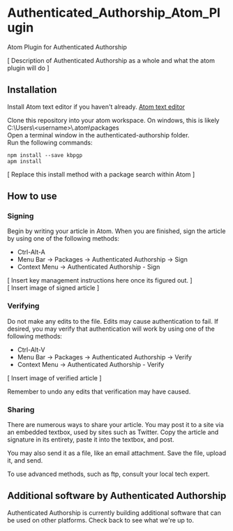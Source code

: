 # Authenticated_Authorship_Atom_Plugin
Atom Plugin for Authenticated Authorship

[ Description of Authenticated Authorship as a whole and what the atom plugin will do ]

## Installation

Install Atom text editor if you haven't already. [Atom text editor](https://atom.io/)  

Clone this repository into your atom workspace. On windows, this is likely C:\Users\\<username\>\\.atom\packages  
Open a terminal window in the authenticated-authorship folder.  
Run the following commands:  
```
npm install --save kbpgp  
apm install  
```

[ Replace this install method with a package search within Atom ]

## How to use

### Signing

Begin by writing your article in Atom. When you are finished, sign the article by using one of the following methods:  
* Ctrl-Alt-A
* Menu Bar -> Packages -> Authenticated Authorship -> Sign
* Context Menu -> Authenticated Authorship - Sign

[ Insert key management instructions here once its figured out. ]  
[ Insert image of signed article ]

### Verifying

Do not make any edits to the file. Edits may cause authentication to fail. If desired, you may verify that authentication will work by using one of the following methods:
* Ctrl-Alt-V
* Menu Bar -> Packages -> Authenticated Authorship -> Verify
* Context Menu -> Authenticated Authorship - Verify

[ Insert image of verified article ]

Remember to undo any edits that verification may have caused.

### Sharing

There are numerous ways to share your article. You may post it to a site via an embedded textbox, used by sites such as Twitter. Copy the article and signature in its entirety, paste it into the textbox, and post.

You may also send it as a file, like an email attachment. Save the file, upload it, and send.

To use advanced methods, such as ftp, consult your local tech expert.

## Additional software by Authenticated Authorship

Authenticated Authorship is currently building additional software that can be used on other platforms. Check back to see what we're up to.
